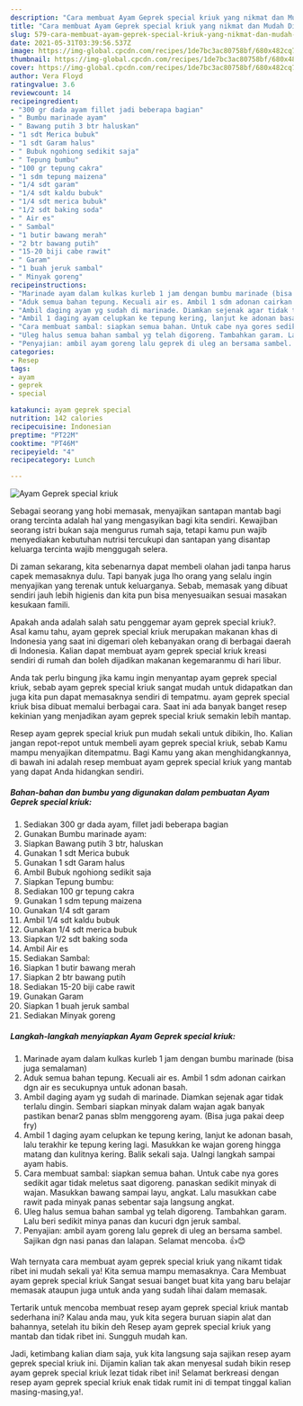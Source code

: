 ```yaml
---
description: "Cara membuat Ayam Geprek special kriuk yang nikmat dan Mudah Dibuat"
title: "Cara membuat Ayam Geprek special kriuk yang nikmat dan Mudah Dibuat"
slug: 579-cara-membuat-ayam-geprek-special-kriuk-yang-nikmat-dan-mudah-dibuat
date: 2021-05-31T03:39:56.537Z
image: https://img-global.cpcdn.com/recipes/1de7bc3ac80758bf/680x482cq70/ayam-geprek-special-kriuk-foto-resep-utama.jpg
thumbnail: https://img-global.cpcdn.com/recipes/1de7bc3ac80758bf/680x482cq70/ayam-geprek-special-kriuk-foto-resep-utama.jpg
cover: https://img-global.cpcdn.com/recipes/1de7bc3ac80758bf/680x482cq70/ayam-geprek-special-kriuk-foto-resep-utama.jpg
author: Vera Floyd
ratingvalue: 3.6
reviewcount: 14
recipeingredient:
- "300 gr dada ayam fillet jadi beberapa bagian"
- " Bumbu marinade ayam"
- " Bawang putih 3 btr haluskan"
- "1 sdt Merica bubuk"
- "1 sdt Garam halus"
- " Bubuk ngohiong sedikit saja"
- " Tepung bumbu"
- "100 gr tepung cakra"
- "1 sdm tepung maizena"
- "1/4 sdt garam"
- "1/4 sdt kaldu bubuk"
- "1/4 sdt merica bubuk"
- "1/2 sdt baking soda"
- " Air es"
- " Sambal"
- "1 butir bawang merah"
- "2 btr bawang putih"
- "15-20 biji cabe rawit"
- " Garam"
- "1 buah jeruk sambal"
- " Minyak goreng"
recipeinstructions:
- "Marinade ayam dalam kulkas kurleb 1 jam dengan bumbu marinade (bisa juga semalaman)"
- "Aduk semua bahan tepung. Kecuali air es. Ambil 1 sdm adonan cairkan dgn air es secukupnya untuk adonan basah."
- "Ambil daging ayam yg sudah di marinade. Diamkan sejenak agar tidak terlalu dingin. Sembari siapkan minyak dalam wajan agak banyak pastikan benar2 panas sblm menggoreng ayam. (Bisa juga pakai deep fry)"
- "Ambil 1 daging ayam celupkan ke tepung kering, lanjut ke adonan basah, lalu terakhir ke tepung kering lagi. Masukkan ke wajan goreng hingga matang dan kulitnya kering. Balik sekali saja. Ualngi langkah sampai ayam habis."
- "Cara membuat sambal: siapkan semua bahan. Untuk cabe nya gores sedikit agar tidak meletus saat digoreng. panaskan sedikit minyak di wajan. Masukkan bawang sampai layu, angkat. Lalu masukkan cabe rawit pada minyak panas sebentar saja langsung angkat."
- "Uleg halus semua bahan sambal yg telah digoreng. Tambahkan garam. Lalu beri sedikit minya panas dan kucuri dgn jeruk sambal."
- "Penyajian: ambil ayam goreng lalu geprek di uleg an bersama sambel. Sajikan dgn nasi panas dan lalapan. Selamat mencoba. 👍😊"
categories:
- Resep
tags:
- ayam
- geprek
- special

katakunci: ayam geprek special 
nutrition: 142 calories
recipecuisine: Indonesian
preptime: "PT22M"
cooktime: "PT46M"
recipeyield: "4"
recipecategory: Lunch

---
```



![Ayam Geprek special kriuk](https://img-global.cpcdn.com/recipes/1de7bc3ac80758bf/680x482cq70/ayam-geprek-special-kriuk-foto-resep-utama.jpg)

Sebagai seorang yang hobi memasak, menyajikan santapan mantab bagi orang tercinta adalah hal yang mengasyikan bagi kita sendiri. Kewajiban seorang istri bukan saja mengurus rumah saja, tetapi kamu pun wajib menyediakan kebutuhan nutrisi tercukupi dan santapan yang disantap keluarga tercinta wajib menggugah selera.

Di zaman  sekarang, kita sebenarnya dapat membeli olahan jadi tanpa harus capek memasaknya dulu. Tapi banyak juga lho orang yang selalu ingin menyajikan yang terenak untuk keluarganya. Sebab, memasak yang dibuat sendiri jauh lebih higienis dan kita pun bisa menyesuaikan sesuai masakan kesukaan famili. 



Apakah anda adalah salah satu penggemar ayam geprek special kriuk?. Asal kamu tahu, ayam geprek special kriuk merupakan makanan khas di Indonesia yang saat ini digemari oleh kebanyakan orang di berbagai daerah di Indonesia. Kalian dapat membuat ayam geprek special kriuk kreasi sendiri di rumah dan boleh dijadikan makanan kegemaranmu di hari libur.

Anda tak perlu bingung jika kamu ingin menyantap ayam geprek special kriuk, sebab ayam geprek special kriuk sangat mudah untuk didapatkan dan juga kita pun dapat memasaknya sendiri di tempatmu. ayam geprek special kriuk bisa dibuat memalui berbagai cara. Saat ini ada banyak banget resep kekinian yang menjadikan ayam geprek special kriuk semakin lebih mantap.

Resep ayam geprek special kriuk pun mudah sekali untuk dibikin, lho. Kalian jangan repot-repot untuk membeli ayam geprek special kriuk, sebab Kamu mampu menyajikan ditempatmu. Bagi Kamu yang akan menghidangkannya, di bawah ini adalah resep membuat ayam geprek special kriuk yang mantab yang dapat Anda hidangkan sendiri.

<!--inarticleads1-->

##### Bahan-bahan dan bumbu yang digunakan dalam pembuatan Ayam Geprek special kriuk:

1. Sediakan 300 gr dada ayam, fillet jadi beberapa bagian
1. Gunakan  Bumbu marinade ayam:
1. Siapkan  Bawang putih 3 btr, haluskan
1. Gunakan 1 sdt Merica bubuk
1. Gunakan 1 sdt Garam halus
1. Ambil  Bubuk ngohiong sedikit saja
1. Siapkan  Tepung bumbu:
1. Sediakan 100 gr tepung cakra
1. Gunakan 1 sdm tepung maizena
1. Gunakan 1/4 sdt garam
1. Ambil 1/4 sdt kaldu bubuk
1. Gunakan 1/4 sdt merica bubuk
1. Siapkan 1/2 sdt baking soda
1. Ambil  Air es
1. Sediakan  Sambal:
1. Siapkan 1 butir bawang merah
1. Siapkan 2 btr bawang putih
1. Sediakan 15-20 biji cabe rawit
1. Gunakan  Garam
1. Siapkan 1 buah jeruk sambal
1. Sediakan  Minyak goreng




<!--inarticleads2-->

##### Langkah-langkah menyiapkan Ayam Geprek special kriuk:

1. Marinade ayam dalam kulkas kurleb 1 jam dengan bumbu marinade (bisa juga semalaman)
1. Aduk semua bahan tepung. Kecuali air es. Ambil 1 sdm adonan cairkan dgn air es secukupnya untuk adonan basah.
1. Ambil daging ayam yg sudah di marinade. Diamkan sejenak agar tidak terlalu dingin. Sembari siapkan minyak dalam wajan agak banyak pastikan benar2 panas sblm menggoreng ayam. (Bisa juga pakai deep fry)
1. Ambil 1 daging ayam celupkan ke tepung kering, lanjut ke adonan basah, lalu terakhir ke tepung kering lagi. Masukkan ke wajan goreng hingga matang dan kulitnya kering. Balik sekali saja. Ualngi langkah sampai ayam habis.
1. Cara membuat sambal: siapkan semua bahan. Untuk cabe nya gores sedikit agar tidak meletus saat digoreng. panaskan sedikit minyak di wajan. Masukkan bawang sampai layu, angkat. Lalu masukkan cabe rawit pada minyak panas sebentar saja langsung angkat.
1. Uleg halus semua bahan sambal yg telah digoreng. Tambahkan garam. Lalu beri sedikit minya panas dan kucuri dgn jeruk sambal.
1. Penyajian: ambil ayam goreng lalu geprek di uleg an bersama sambel. Sajikan dgn nasi panas dan lalapan. Selamat mencoba. 👍😊




Wah ternyata cara membuat ayam geprek special kriuk yang nikamt tidak ribet ini mudah sekali ya! Kita semua mampu memasaknya. Cara Membuat ayam geprek special kriuk Sangat sesuai banget buat kita yang baru belajar memasak ataupun juga untuk anda yang sudah lihai dalam memasak.

Tertarik untuk mencoba membuat resep ayam geprek special kriuk mantab sederhana ini? Kalau anda mau, yuk kita segera buruan siapin alat dan bahannya, setelah itu bikin deh Resep ayam geprek special kriuk yang mantab dan tidak ribet ini. Sungguh mudah kan. 

Jadi, ketimbang kalian diam saja, yuk kita langsung saja sajikan resep ayam geprek special kriuk ini. Dijamin kalian tak akan menyesal sudah bikin resep ayam geprek special kriuk lezat tidak ribet ini! Selamat berkreasi dengan resep ayam geprek special kriuk enak tidak rumit ini di tempat tinggal kalian masing-masing,ya!.

